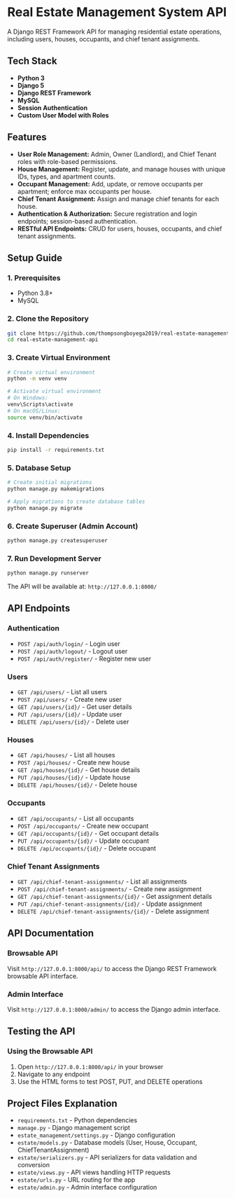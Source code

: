 # Real Estate Management System API

A Django REST Framework API for managing residential estate operations, including users, houses, occupants, and chief tenant assignments.

## Tech Stack

- **Python 3**
- **Django 5**
- **Django REST Framework**
- **MySQL**
- **Session Authentication**
- **Custom User Model with Roles**

## Features

- **User Role Management:** Admin, Owner (Landlord), and Chief Tenant roles with role-based permissions.
- **House Management:** Register, update, and manage houses with unique IDs, types, and apartment counts.
- **Occupant Management:** Add, update, or remove occupants per apartment; enforce max occupants per house.
- **Chief Tenant Assignment:** Assign and manage chief tenants for each house.
- **Authentication & Authorization:** Secure registration and login endpoints; session-based authentication.
- **RESTful API Endpoints:** CRUD for users, houses, occupants, and chief tenant assignments.

## Setup Guide

### 1. Prerequisites

- Python 3.8+
- MySQL

### 2. Clone the Repository

```bash
git clone https://github.com/thompsongboyega2019/real-estate-management-api.git
cd real-estate-management-api
```

### 3. Create Virtual Environment
```bash
# Create virtual environment
python -m venv venv

# Activate virtual environment
# On Windows:
venv\Scripts\activate
# On macOS/Linux:
source venv/bin/activate
```

### 4. Install Dependencies
```bash
pip install -r requirements.txt
```

### 5. Database Setup
```bash
# Create initial migrations
python manage.py makemigrations

# Apply migrations to create database tables
python manage.py migrate
```

### 6. Create Superuser (Admin Account)
```bash
python manage.py createsuperuser
```

### 7. Run Development Server
```bash
python manage.py runserver
```

The API will be available at: `http://127.0.0.1:8000/`

## API Endpoints

### Authentication
- `POST /api/auth/login/` - Login user
- `POST /api/auth/logout/` - Logout user
- `POST /api/auth/register/` - Register new user

### Users
- `GET /api/users/` - List all users
- `POST /api/users/` - Create new user
- `GET /api/users/{id}/` - Get user details
- `PUT /api/users/{id}/` - Update user
- `DELETE /api/users/{id}/` - Delete user

### Houses
- `GET /api/houses/` - List all houses
- `POST /api/houses/` - Create new house
- `GET /api/houses/{id}/` - Get house details
- `PUT /api/houses/{id}/` - Update house
- `DELETE /api/houses/{id}/` - Delete house

### Occupants
- `GET /api/occupants/` - List all occupants
- `POST /api/occupants/` - Create new occupant
- `GET /api/occupants/{id}/` - Get occupant details
- `PUT /api/occupants/{id}/` - Update occupant
- `DELETE /api/occupants/{id}/` - Delete occupant

### Chief Tenant Assignments
- `GET /api/chief-tenant-assignments/` - List all assignments
- `POST /api/chief-tenant-assignments/` - Create new assignment
- `GET /api/chief-tenant-assignments/{id}/` - Get assignment details
- `PUT /api/chief-tenant-assignments/{id}/` - Update assignment
- `DELETE /api/chief-tenant-assignments/{id}/` - Delete assignment

## API Documentation

### Browsable API
Visit `http://127.0.0.1:8000/api/` to access the Django REST Framework browsable API interface.

### Admin Interface
Visit `http://127.0.0.1:8000/admin/` to access the Django admin interface.

## Testing the API

### Using the Browsable API
1. Open `http://127.0.0.1:8000/api/` in your browser
2. Navigate to any endpoint
3. Use the HTML forms to test POST, PUT, and DELETE operations

## Project Files Explanation

- `requirements.txt` - Python dependencies
- `manage.py` - Django management script
- `estate_management/settings.py` - Django configuration
- `estate/models.py` - Database models (User, House, Occupant, ChiefTenantAssignment)
- `estate/serializers.py` - API serializers for data validation and conversion
- `estate/views.py` - API views handling HTTP requests
- `estate/urls.py` - URL routing for the app
- `estate/admin.py` - Admin interface configuration










